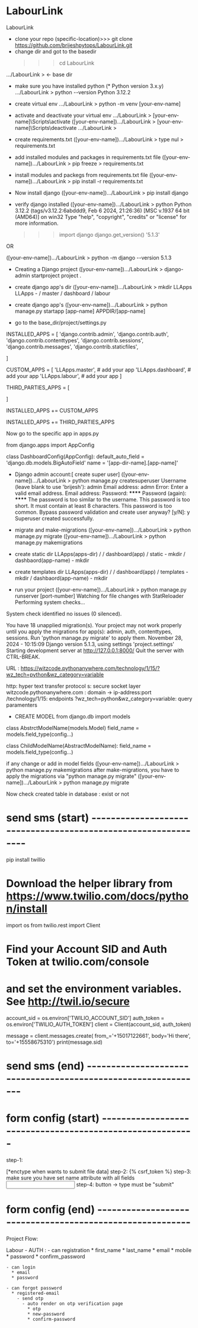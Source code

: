 # LabourLink

LabourLink

- clone your repo
  (specific-location)>>> git clone https://github.com/brijeshpytops/LabourLink.git
- change dir and got to the basedir
  > > > cd LabourLink

.../LabourLink > <- base dir

- make sure you have installed python (\* Python version 3.x.y)
  .../LabourLink > python --version
  Python 3.12.2

- create virtual env
  .../LabourLink > python -m venv [your-env-name]

- activate and deactivate your virtual env
  .../LabourLink > [your-env-name]\Scripts\activate
  ([your-env-name]).../LabourLink > [your-env-name]\Scripts\deactivate
  .../LabourLink >

- create requirements.txt
  ([your-env-name]).../LabourLink > type nul > requirements.txt

- add installed modules and packages in requirements.txt file
  ([your-env-name]).../LabourLink > pip freeze > requirements.txt

- install modules and packegs from requirements.txt file
  ([your-env-name]).../LabourLink > pip install -r requirements.txt

- Now install django
  ([your-env-name]).../LabourLink > pip install django

- verify django installed
  ([your-env-name]).../LabourLink > python
  Python 3.12.2 (tags/v3.12.2:6abddd9, Feb 6 2024, 21:26:36) [MSC v.1937 64 bit (AMD64)] on win32
  Type "help", "copyright", "credits" or "license" for more information.
  > > > import django
  > > > django.get_version()
  > > > '5.1.3'

OR

([your-env-name]).../LabourLink > python -m django --version
5.1.3

- Creating a Django project
  ([your-env-name]).../LabourLink > django-admin startproject project .

- create django app's dir
  ([your-env-name]).../LabourLink > mkdir LLApps
  LLApps -
  / master
  / dashboard
  / labour

- create django app's
  ([your-env-name]).../LabourLink > python manage.py startapp [app-name] APPDIR/[app-name]

- go to the base_dir/project/settings.py

INSTALLED_APPS = [
'django.contrib.admin',
'django.contrib.auth',
'django.contrib.contenttypes',
'django.contrib.sessions',
'django.contrib.messages',
'django.contrib.staticfiles',

]

CUSTOM_APPS = [
'LLApps.master', # add your app
'LLApps.dashboard', # add your app
'LLApps.labour', # add your app
]

THIRD_PARTIES_APPS = [

]

INSTALLED_APPS += CUSTOM_APPS

INSTALLED_APPS += THIRD_PARTIES_APPS

Now go to the specific app in apps.py

from django.apps import AppConfig

class DashboardConfig(AppConfig):
default_auto_field = 'django.db.models.BigAutoField'
name = '[app-dir-name].[app-name]'

- Django admin account:[ create super user]
  ([your-env-name]).../LabourLink > python manage.py createsuperuser
  Username (leave blank to use 'brijesh'): admin
  Email address: admn
  Error: Enter a valid email address.
  Email address:
  Password: **\*\*\*\***
  Password (again): **\*\*\*\***
  The password is too similar to the username.
  This password is too short. It must contain at least 8 characters.
  This password is too common.
  Bypass password validation and create user anyway? [y/N]: y
  Superuser created successfully.

- migrate and make-migrations
  ([your-env-name]).../LabourLink > python manage.py migrate
  ([your-env-name]).../LabourLink > python manage.py makemigrations

- create static dir
  LLApps(apps-dir) /
  / dashboard(app)
  / static - mkdir
  / dashbaord(app-name) - mkdir

- create templates dir
  LLApps(apps-dir) /
  / dashboard(app)
  / templates - mkdir
  / dashbaord(app-name) - mkdir

- run your project
  ([your-env-name]).../LabourLink > python manage.py runserver [port-number]
  Watching for file changes with StatReloader
  Performing system checks...

System check identified no issues (0 silenced).

You have 18 unapplied migration(s). Your project may not work properly until you apply the migrations for app(s): admin, auth, contenttypes, sessions.
Run 'python manage.py migrate' to apply them.
November 28, 2024 - 10:15:09
Django version 5.1.3, using settings 'project.settings'
Starting development server at http://127.0.0.1:8000/
Quit the server with CTRL-BREAK.



URL : https://witzcode.pythonanywhere.com/technology/1/15/?wz_tech=python&wz_category=variable

http: hyper text transfer protocol
s: secure socket layer
witzcode.pythonanywhere.com : domain -> ip-address:port 
/technology/1/15: endpoints
?wz_tech=python&wz_category=variable: query paramenters



- CREATE MODEL
from django.db import models

class AbstrctModelName(models.Model)
  field_name = models.field_type(config...)

class ChildModelName(AbstractModelName):
  field_name = models.field_type(config...)


if any change or add in model fields
([your-env-name]).../LabourLink > python manage.py makemigrations
after make-migrations, you have to apply the migrations via "python manage.py migrate"
([your-env-name]).../LabourLink > python manage.py migrate

Now check created table in database : exist or not


# send sms (start) --------------------------------------------------------------

pip install twillio

# Download the helper library from https://www.twilio.com/docs/python/install
import os
from twilio.rest import Client


# Find your Account SID and Auth Token at twilio.com/console
# and set the environment variables. See http://twil.io/secure
account_sid = os.environ['TWILIO_ACCOUNT_SID']
auth_token = os.environ['TWILIO_AUTH_TOKEN']
client = Client(account_sid, auth_token)

message = client.messages.create(
                              from_='+15017122661',
                              body='Hi there',
                              to='+15558675310')
print(message.sid)

# send sms (end) --------------------------------------------------------------

# form config (start) ---------------------------------------------------------

step-1: <form action="#" method=""  enctype="multipart/form-data"> [*enctype when wants to submit file data]
step-2: {% csrf_token %}
step-3: make sure you have set name attribute with all fields
<input type="first_name" name="first_name">
step-4: button -> type must be "submit"

# form config (end) ---------------------------------------------------------

Project Flow:

Labour -
  AUTH :
    - can registration
      * first_name
      * last_name
      * email
      * mobile
      * password
      * confirm_password

    - can login
      * email
      * password

    - can forgot password
      * registered-email 
        - send otp
          - auto render on otp verification page
            * otp
            * new-password
            * confirm-password
